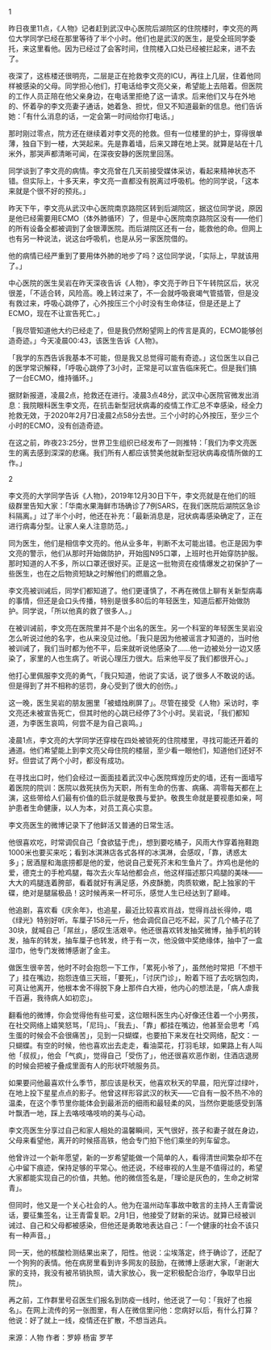 1

昨日夜里11点，《人物》记者赶到武汉中心医院后湖院区的住院楼时，李文亮的两位大学同学已经在那里等待了半个小时。他们也是武汉的医生，是受全班同学委托，来这里看他。因为已经过了会客时间，住院楼入口处已经被拦起来，进不去了。

夜深了，这栋楼还很明亮，二层是正在抢救李文亮的ICU，再往上几层，住着他同样被感染的父母。同学担心他们，打电话给李文亮父亲，希望能上去陪着。但医院的工作人员正陪在他父亲身边，在电话里拒绝了这一请求。后来他们又与在外地的、怀着孕的李文亮妻子通话，她着急、担忧，但又不知道最新的信息。他们告诉她：「有什么消息的话，一定会第一时间给你打电话。」

那时刚过零点，院方还在继续着对李文亮的抢救。但有一位楼里的护士，穿得很单薄，独自下到一楼，大哭起来。先是靠着墙，后来又蹲在地上哭。就算是站在十几米外，那哭声都清晰可闻，在深夜安静的医院里回荡。

同学谈到了李文亮的病情。李文亮曾在几天前接受媒体采访，看起来精神状态不错。但实际上，十多天来，李文亮一直都没有脱离过呼吸机。他的同学说，「这本来就是个很不好的预兆。」

昨天下午，李文亮从武汉中心医院南京路院区转到后湖院区，据这位同学说，原因是他已经需要用ECMO（体外肺循环）了，但是中心医院南京路院区没有——他们的所有设备全都被调到了金银潭医院。而后湖院区还有一台，能救他的命。但网上也有另一种说法，说这台呼吸机，也是从另一家医院借的。

他的病情已经严重到了要用体外肺的地步了吗？这位同学说，「实际上，早就该用了。」

中心医院的医生吴岩在昨天深夜告诉《人物》，李文亮于昨日下午转院区后，状况很差，「不适合转，风险高。晚上转过来了，不一会就呼吸衰竭气管插管，但是没有救过来，呼吸心跳停了，心外按压三个小时没有生命体征，但是还是上了ECMO，现在不让宣告死亡。」

「我尽管知道他大约已经走了，但是我仍然盼望网上的传言是真的，ECMO能够创造奇迹。」今天凌晨00:43，该医生告诉《人物》。

「我学的东西告诉我基本不可能，但是我又总觉得可能有奇迹。」这位医生以自己的医学常识解释，「呼吸心跳停了3小时，正常是可以宣告临床死亡。但是我们搞了一台ECMO，维持循环。」

据财新报道，凌晨2点，抢救还在进行。凌晨3点48分，武汉中心医院官微发出消息：我院眼科医生李文亮，在抗击新型冠状病毒的疫情工作汇总不幸感染，经全力抢救无效，于2020年2月7日凌晨2点58分去世。三个小时的心外按压，至少三个小时的ECMO，没有创造奇迹。

在这之前，昨夜23:25分，世界卫生组织已经发布了一则推特：「我们为李文亮医生的离去感到深深的悲痛。我们所有人都应该赞美他就新型冠状病毒疫情所做的工作。」

2

李文亮的大学同学告诉《人物》，2019年12月30日下午，李文亮就是在他们的班级群里告知大家：「华南水果海鲜市场确诊了7例SARS，在我们医院后湖院区急诊科隔离。」过了半个小时，他还在补充：「最新消息是，冠状病毒感染确定了，正在进行病毒分型。让家人亲人注意防范。」

同为医生，他们是相信李文亮的。他从业多年，判断不太可能出错。也正是因为李文亮的警示，他们从那时开始做防护，开始囤N95口罩，上班时也开始穿防护服。那时知道的人不多，所以口罩还很好买。正是这一批物资在疫情爆发之初保护了一些医生，也在之后物资短缺之时解他们的燃眉之急。

李文亮被训诫后，同学们都知道了。他们更谨慎了，不再在微信上聊有关新型病毒的事情，但还是会口头传播，特别是很多80后的年轻医生，知道后都开始做防护。同学说，「所以他真的救了很多人。」

在被训诫前，李文亮在医院里并不是个出名的医生。另一个科室的年轻医生吴岩没怎么听说过他的名字，也从来没见过他。「我只是因为他被谣言才知道的，当时他被训诫了，我们当时都为他不平，后来就听说他感染了……他一边被处分一边又感染了，家里的人也生病了。听说心理压力很大。后来他平反了我们都很开心。」

他打心里佩服李文亮的勇气，「我只知道，他说了实话，说了很多人不敢说的话。但是得到了并不相称的惩罚，身心受到了很大的创伤。」

这一晚，医生吴岩的朋友圈里「被蜡烛刷屏了」。尽管在接受《人物》采访时，李文亮还未被宣告死亡，但其时他的心跳已经停了3个小时。吴岩说，「我们都知道，为李医生哀鸣，何尝不是为自己哀鸣。」

凌晨1点，李文亮的大学同学还穿梭在四处被锁死的住院楼里，寻找可能还开着的通道。他们希望能上到李文亮父母住院的楼层，至少看一眼他们，知道他们还好不好。但尝试了两个小时，都没有成功。

在寻找出口时，他们会经过一面面挂着武汉中心医院辉煌历史的墙，还有一面墙写着医院的院训：医院以救死扶伤为天职，所有生命的伤害、病痛、凋零每天都在上演，这些带给人们最有价值的启示就是敬畏与爱护。敬畏生命就是要视患如亲，呵护患者生命健康，以人为本，对员工真心实意。

李文亮医生的微博记录下了他鲜活又普通的日常生活。

他很喜欢吃，时常调侃自己「食欲猛于虎」，想到要吃橘子，风雨大作穿着拖鞋跑1000米也要买来吃；看到冰淇淋店各式各样的冰淇淋，会感叹，「靠，诱惑太多」；居酒屋和海底捞都是他的爱，他说自己爱死芥末和生鱼片了。炸鸡也是他的爱，德克士的手枪鸡腿，每次去火车站他都会点，他这样描述那只鸡腿的美味——大大的鸡腿连着胯部，看着就好有满足感，外皮酥脆，肉质软嫩，配上独家的干碟，绝对是腿届极品！这时候再来一杯可乐，感觉人生已经达到了巅峰。

他追剧，喜欢看《庆余年》，也追星，最近比较喜欢肖战，觉得肖战长得帅，唱《绿光》特别好听。车厘子158元一斤，他会调侃自己吃不起，买了几个橘子花了30块，就喊自己「屌丝」，感叹生活艰辛。他还很喜欢转发抽奖微博，抽手机的转发，抽车的转发，抽车厘子也转发，终于有一次，他没做中奖绝缘体，抽中了一盒湿巾，他专门发微博感谢了金主。

做医生很辛苦，他时不时会抱怨一下工作，「累死小爷了」，虽然他时常把「不想干了」挂在嘴边，抱怨连值三天班，「要死」，「讨厌门诊」，盼着下班了去吃锅包肉，可真让他离开，他根本舍不得脱下身上那件白大褂，他内心的想法是，「病人虐我千百遍，我待病人如初恋」。

翻看他的微博，你会觉得他有些可爱，这位眼科医生内心好像还住着一个小男孩，在社交网络上嬉笑怒骂，「尼玛」、「我去」、「靠」都挂在嘴边，他甚至会思考「鸡生蛋的时候会不会很痛苦」，见到一只蝴蝶，也要拍下来发在社交网络，配文：一只蝴蝶。有空的时候，他也喜欢出去走走，看油菜花，打羽毛球，如果路上有人叫他「叔叔」，他会「气疯」，觉得自己「受伤了」，他还很喜欢恶作剧，住酒店退房的时候会把被子叠成里面有人的形状吓唬服务员。

如果要问他最喜欢什么季节，那应该是秋天，他喜欢秋天的早晨，阳光穿过绿叶，在地上投下星星点点的影子。他曾这样形容武汉的秋天——它自有一股不热不冷的温柔，在这个季节里你能体会到最淅沥的细雨和最轻柔的风，当然你更能感受到落叶飘洒一地，踩上去咯吱咯吱响的美与心动。

李文亮医生分享过自己和家人相处的温馨瞬间，天气很好，孩子和妻子就在身边，父母来看望他，离开的时候搭高铁，他会专门拍下他们乘坐的列车留念。

他曾许过一个新年愿望，新的一岁希望能做一个简单的人，看得清世间繁杂却不在心中留下痕迹，保持足够的平常心。他还说，不经审视的人生是不值得过的，希望大家都能实现自己的价值，共勉。他的微信签名是，「理论是灰色的，生命之树常青」。

但同时，他又是一个关心社会的人。他为在温州动车事故中敢言的主持人王青雷说话，要征集签名，让王青雷复职。2月1日，他接受了财新的采访。就算已经被训诫过、自己和父母都被感染，但他还是勇敢地表达自己：「一个健康的社会不该只有一种声音。」

同一天，他的核酸检测结果出来了，阳性。他说：尘埃落定，终于确诊了，还配了一个狗狗的表情。他在病房里看到许多网友的鼓励，在微博上感谢大家，「谢谢大家的支持，我没有被吊销执照，请大家放心，我一定积极配合治疗，争取早日出院」。

再之前，工作群里号召医生们报名到防疫一线时，他还说了一句：「我好了也报名」。在网上流传的另一张图里，有人在微信里问他：您病好以后，有什么打算？他说：好了就上一线，疫情还在扩散，不想当逃兵。


来源：人物   作者：罗婷 杨宙 罗芊
